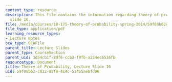 ```yaml
---
content_type: resource
description: This file contains the information regarding theory of probability, lecture
  slide 16.
file: /media/courses/18-175-theory-of-probability-spring-2014/59f08b62c812d8f6414c51455aebfd96_MIT18_175S14_Lecture16.pdf
file_type: application/pdf
learning_resource_types:
- Lecture Notes
ocw_type: OCWFile
parent_title: Lecture Slides
parent_type: CourseSection
parent_uid: 3d54cb1f-8df6-ccb3-f9fb-a234ec6516fb
resourcetype: Document
title: Theory of Probability, Lecture Slide 16
uid: 59f08b62-c812-d8f6-414c-51455aebfd96
---
```

